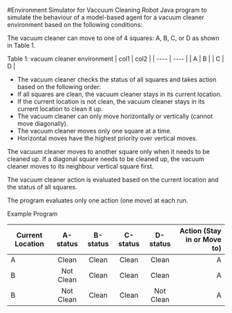 #Environment Simulator for Vaccuum Cleaning Robot
Java program to simulate the behaviour of a model-based agent for a vacuum cleaner environment based on the following conditions:

The vacuum cleaner can move to one of 4 squares: A, B, C, or D as shown in Table 1.

Table 1: vacuum cleaner environment
| col1 | col2 |
| ---- | ---- |
| A | B |
| C | D |

* The vacuum cleaner checks the status of all squares and takes action based on the following order:
* If all squares are clean, the vacuum cleaner stays in its current location.
* If the current location is not clean, the vacuum cleaner stays in its current location to clean it up.
* The vacuum cleaner can only move horizontally or vertically (cannot move diagonally).
* The vacuum cleaner moves only one square at a time.
* Horizontal moves have the highest priority over vertical moves.

The vacuum cleaner moves to another square only when it needs to be cleaned up. If a diagonal square needs to be cleaned up, the vacuum cleaner moves to its neighbour vertical square first.

The vacuum cleaner action is evaluated based on the current location and the status of all squares.

The program evaluates only one action (one move) at each run.

Example Program

| Current Location | A-status | B-status | C-status | D-status | Action (Stay in or Move to) |
| ---------------- | :------: | :------: | :------: | :------: | --------------------------: |
| A | Clean | Clean | Clean | Clean | A |
| B | Not Clean | Clean | Clean | Clean | A |
| B | Not Clean | Clean | Clean | Not Clean | A |
